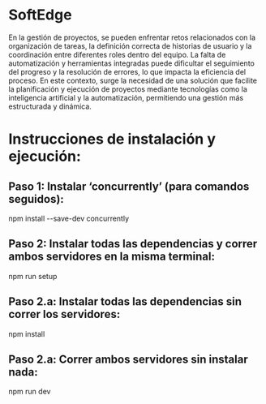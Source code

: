 # SoftEdge
En la gestión de proyectos, se pueden enfrentar retos relacionados con la organización de tareas, la definición correcta de historias de usuario y la coordinación entre diferentes roles dentro del equipo. La falta de automatización y herramientas integradas puede dificultar el seguimiento del progreso y la resolución de errores, lo que impacta la eficiencia del proceso. En este contexto, surge la necesidad de una solución que facilite la planificación y ejecución de proyectos mediante tecnologías como la inteligencia artificial y la automatización, permitiendo una gestión más estructurada y dinámica.

# Instrucciones de instalación y ejecución:
## Paso 1: Instalar ‘concurrently’ (para comandos seguidos):
npm install --save-dev concurrently

## Paso 2: Instalar todas las dependencias y correr ambos servidores en la misma terminal:
npm run setup

## Paso 2.a: Instalar todas las dependencias sin correr los servidores:
npm install

## Paso 2.a: Correr ambos servidores sin instalar nada:
npm run dev
